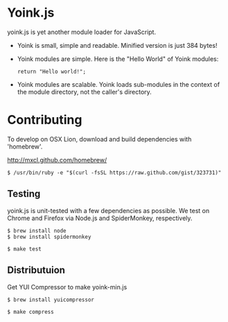 
Yoink.js
========

yoink.js is yet another module loader for JavaScript.

* Yoink is small, simple and readable.  Minified version is just 384 bytes!

* Yoink modules are simple.  Here is the "Hello World" of Yoink modules:

      return "Hello world!";

* Yoink modules are scalable.  Yoink loads sub-modules in the context of the
  module directory, not the caller's directory.



Contributing
============

To develop on OSX Lion, download and build dependencies with 'homebrew'.

http://mxcl.github.com/homebrew/

    $ /usr/bin/ruby -e "$(curl -fsSL https://raw.github.com/gist/323731)"


Testing
-------

yoink.js is unit-tested with a few dependencies as possible.  We test on
Chrome and Firefox via Node.js and SpiderMonkey, respectively.

    $ brew install node
    $ brew install spidermonkey

    $ make test


Distributuion
-------------

Get YUI Compressor to make yoink-min.js

    $ brew install yuicompressor

    $ make compress

